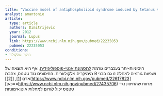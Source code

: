 ```yaml
---
title: "Vaccine model of antiphospholipid syndrome induced by tetanus vaccine"
analyst: amantonio
article:
  type: article
  authors: Dimitrijevic
  year: 2012
  journal: Lupus
  link: https://www.ncbi.nlm.nih.gov/pubmed/22235053
  pubmed: 22235053
conditions:
- חיקוי מולקולרי
---
```


חיסוניות-יתר בעכברים גורמת [לתסמונת אנטי-פוספוליפידית](https://he.wikipedia.org/wiki/תסמונת_אנטי-פוספוליפידית), אף היא תוצאה של מימיקריה מלקולארית.
החיסונים נגד טטנוס, צהבת B ושפעת גורמים למחלה זו גם בבני אדם [[1]](http://journals.sagepub.com/doi/full/10.1177/0961203312438115), [[2]](https://www.ncbi.nlm.nih.gov/pubmed/22617823]
[כאן==https://www.ncbi.nlm.nih.gov/pubmed/27435706) מדווח שהחיסון נגד טטנוס יכול לגרום למחלות אוטואימוניות
